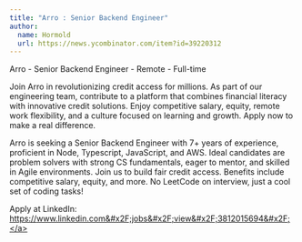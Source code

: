 ```yaml
---
title: "Arro : Senior Backend Engineer"
author:
  name: Hormold
  url: https://news.ycombinator.com/item?id=39220312
---
```

Arro - Senior Backend Engineer - Remote - Full-time

Join Arro in revolutionizing credit access for millions. As part of our engineering team, contribute to a platform that combines financial literacy with innovative credit solutions. Enjoy competitive salary, equity, remote work flexibility, and a culture focused on learning and growth. Apply now to make a real difference.

Arro is seeking a Senior Backend Engineer with 7+ years of experience, proficient in Node, Typescript, JavaScript, and AWS. Ideal candidates are problem solvers with strong CS fundamentals, eager to mentor, and skilled in Agile environments. Join us to build fair credit access. Benefits include competitive salary, equity, and more.
No LeetCode on interview, just a cool set of coding tasks!

Apply at LinkedIn: <a href="https:&#x2F;&#x2F;www.linkedin.com&#x2F;jobs&#x2F;view&#x2F;3812015694&#x2F;" rel="nofollow">https:&#x2F;&#x2F;www.linkedin.com&#x2F;jobs&#x2F;view&#x2F;3812015694&#x2F;</a>
